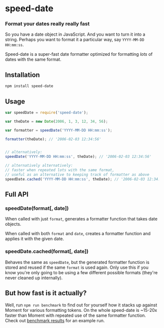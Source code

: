 # speed-date

### Format your dates really really fast

So you have a date object in JavaScript. And you want to turn it into a string. Perhaps you want to format it a particular way, say `YYYY-MM-DD HH:mm:ss`.

Speed-date is a super-fast date formatter optimized for formatting _lots_ of dates with the same format.

## Installation

```sh
npm install speed-date
```

## Usage

```js
var speedDate = require('speed-date');

var theDate = new Date(2006, 1, 3, 12, 34, 56);

var formatter = speedDate('YYYY-MM-DD HH:mm:ss');

formatter(theDate); // '2006-02-03 12:34:56'


// alternatively:
speedDate('YYYY-MM-DD HH:mm:ss', theDate); // '2006-02-03 12:34:56'

// alternatively alternatively:
// faster when repeated lots with the same format,
// useful as an alternative to keeping track of formatter as above
speedDate.cached('YYYY-MM-DD HH:mm:ss', theDate); // '2006-02-03 12:34:56'
```

## Full API

### **speedDate(format[, date])**

When called with just `format`, generates a formatter function that takes date objects.

When called with both `format` and `date`, creates a formatter function and applies it with the given date.

### **speedDate.cached(format[, date])**

Behaves the same as `speedDate`, but the generated formatter function is stored and reused if the same `format` is used again. Only use this if you know you're only going to be using a few different possible formats (they're never cleaned up internally).


## But how fast is it actually?

Well, run `npm run benchmark` to find out for yourself how it stacks up against Moment for various formatting tokens. On the whole speed-date is ~15-20x faster than Moment with repeated use of the same formatter function. Check out [benchmark results](benchmark/results.txt) for an example run.

